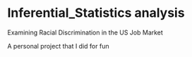 # Inferential_Statistics analysis
Examining Racial Discrimination in the US Job Market

A personal project that I did for fun
